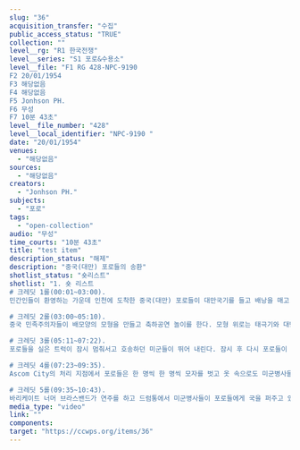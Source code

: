 ```yaml
---
slug: "36"
acquisition_transfer: "수집"
public_access_status: "TRUE"
collection: ""
level__rg: "R1 한국전쟁"
level__series: "S1 포로&수용소"
level__file: "F1 RG 428-NPC-9190 
F2 20/01/1954
F3 해당없음 
F4 해당없음 
F5 Jonhson PH.
F6 무성
F7 10분 43초"
level__file_number: "428"
level__local_identifier: "NPC-9190 "
date: "20/01/1954"
venues: 
  - "해당없음"
sources: 
  - "해당없음"
creators: 
  - "Jonhson PH."
subjects: 
  - "포로"
tags: 
  - "open-collection"
audio: "무성"
time_courts: "10분 43초"
title: "test item"
description_status: "해제"
description: "중국(대만) 포로들의 송환"
shotlist_status: "숏리스트"
shotlist: "1. 숏 리스트
# 크레딧 1롤(00:01~03:00). 
민간인들이 환영하는 가운데 인천에 도착한 중국(대만) 포로들이 대만국기를 들고 배낭을 매고 줄지어 트럭에 오르고 있다. 담배를 입에 문 사람들도 눈에 띈다. 브라스밴드가 이들을 축하하고 트럭에는 대만기가 펄럭인다. 트럭들이 유엔기, 대만기, 태극기, 성조기로 치장한 자유의 문으로 계속 들어간다. 

# 크레딧 2롤(03:00~05:10).
중국 민족주의자들이 배모양의 모형을 만들고 축하공연 놀이를 한다. 모형 위로는 태극기와 대만기, 유엔기, 미국 성조기를 꽂았다. 장대를 신은 광대분장을 한 사람들도 걸어 나온다. 트럭 앞에서 치앙 키의 사진이 클로즈업 된다. 중국 국적 송환자들의 이름을 부르면서 체크하는 중국 장교. 담당자가 이름을 부르고 포로들이 줄지어 모여 있다. 모든 파도 깃발. 다시 한국 민간인들 사이로 철로를 따라 줄지어 이동하는 포로들. 태극기도 눈에 보이고 이들을 찍으러 카메라를 들고 따라다니는 미군병사도 보인다.

# 크레딧 3롤(05:11~07:22).
포로들을 실은 트럭이 잠시 멈춰서고 호송하던 미군들이 뛰어 내린다. 잠시 후 다시 포로들이 트럭에서 줄지어 내린다. 손에는 대만국기를 들고 있다. 중국 장교에 의해 브리핑을 받고 포로들은 잠시 오와 열을 맞춰 기다리고 있다. 이들의 왼쪽 가슴에 종이표식이 달려 있다.

# 크레딧 4롤(07:23~09:35).
Ascom City의 처리 지점에서 포로들은 한 명씩 한 명씩 모자를 벗고 옷 속으로도 미군병사들이 DDT로 방역을 한다. 수건으로 DDT 가루를 털어주는 모습. 방역을 마친 포로들은 다시 무리를 지어 미군병사가 이끄는대로 따라간다. 천천히 줄지어 막사로 들어가고 한 사람씩 두 손에 밥과 국을 들고 나와서 쪼그려 앉아 식사를 하고 있다. 국물에선 연기가 난다. 키친텐트 표지판 클로즈업.

# 크레딧 5롤(09:35~10:43).
바리케이트 너머 브라스밴드가 연주를 하고 드럼통에서 미군병사들이 포로들에게 국을 퍼주고 있다. 카메라 앞에서 포즈를 취하는 듯 한 모습. 담배를 피는 중국 포로들 클로즈업. 이후 화면 흐려짐."
media_type: "video"
link: ""
components: 
target: "https://ccwps.org/items/36"
---
```


